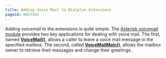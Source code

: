 ```yaml
---
title: Adding Voice Mail to Dialplan Extensions
pageid: 4817431
---
```


Adding voicemail to the extensions is quite simple. The [Asterisk voicemail module](/Configuration/Applications/Voicemail) provides two key applications for dealing with voice mail. The first, named **[VoiceMail()](/latest_api/API_Documentation/Dialplan_Applications/VoiceMail)**, allows a caller to leave a voice mail message in the specified mailbox. The second, called **[VoiceMailMain()](/latest_api/API_Documentation/Dialplan_Applications/VoiceMailMain)**, allows the mailbox owner to retrieve their messages and change their greetings.

